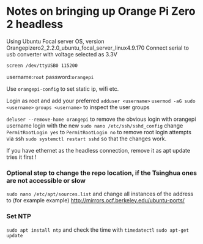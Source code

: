 # Notes on bringing up Orange Pi Zero 2 headless

Using Ubuntu Focal server OS, version Orangepizero2_2.2.0_ubuntu_focal_server_linux4.9.170
Connect serial to usb converter with voltage selected as 3.3V

`screen /dev/ttyUSB0 115200`

username:`root`
password:`orangepi`

Use `orangepi-config` to set static ip, wifi etc.

Login as root and add your preferred <username>
`adduser <username>`
`usermod -aG sudo <username>`
`groups <username>` to inspect the user groups

`deluser --remove-home orangepi` to remove the obvious login with orangepi username
login with the new <username>
`sudo nano /etc/ssh/sshd_config`
change `PermitRootLogin yes` to `PermitRootLogin no` to remove root login attempts via ssh
`sudo systemctl restart sshd` so that the changes work.

If you have ethernet as the headless connection, remove it as apt update tries it first !

### Optional step to change the repo location, if the Tsinghua ones are not accessible or slow

`sudo nano /etc/apt/sources.list`
and change all instances of the address to (for example example) http://mirrors.ocf.berkeley.edu/ubuntu-ports/

### Set NTP 
`sudo apt install ntp` and check the time with `timedatectl`
`sudo apt-get update`


